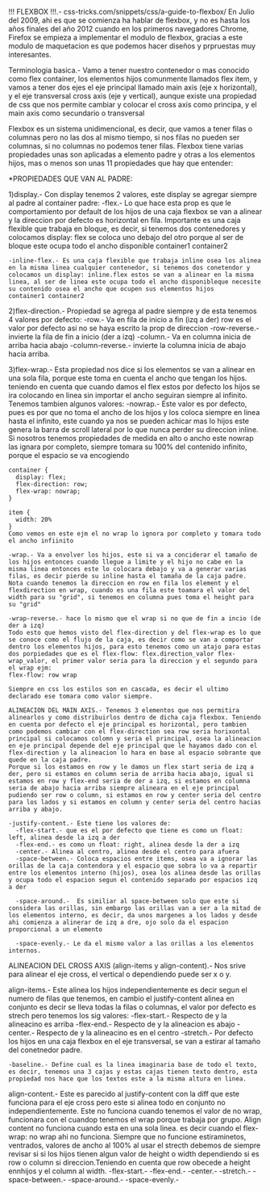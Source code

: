 !!! FLEXBOX !!!.- css-tricks.com/snippets/css/a-guide-to-flexbox/
En Julio del 2009, ahi es que se comienza ha hablar de flexbox, y no es hasta los años finales del año 2012 cuando en los primeros navegadores Chrome, Firefox se empieza a implementar el modulo de flexbox, gracias a este modulo de maquetacion es que podemos hacer diseños y prpruestas muy interesantes.

Terminologia basica.-
Vamo a tener nuestro contenedor o mas conocido como flex container, los elementos hijos comunmente llamados flex item, y vamos a tener dos ejes el eje principal llamado main axis (eje x horizontal), y el eje transversal cross axis (eje y vertical), aunque existe una propiedad de css que nos permite cambiar y colocar el cross axis como principa, y el main axis como secundario o transversal

Flexbox es un sistema unidimencional, es decir, que vamos a tener filas o columnas pero no las dos al mismo tiempo, si nos filas no pueden ser columnas, si no columnas no podemos tener filas. 
Flexbox tiene varias propiedades unas son aplicadas a elemento padre y otras a los elementos hijos, mas o menos son unas 11 propiedades que hay que entender:

*PROPIEDADES QUE VAN AL PADRE:

  1)display.- Con display tenemos 2 valores, este display se agregar siempre al padre al container padre:
    -flex.- Lo que hace esta prop es que le comportamiento por default de los hijos de una caja flexbox se van a alinear y la direccion por defecto es horizontal en fila. Importante es una caja flexible que trabaja en bloque, es decir, si tenemos dos contenedores y colocamos display: flex se coloca uno debajo del otro porque al ser de bloque este ocupa todo el ancho disponible
    container1
    container2

    -inline-flex.- Es una caja flexible que trabaja inline osea los alinea en la misma linea cualquier contenedor, si tenemos dos conetendor y colocamos un display: inline.flex estos se van a alinear en la misma linea, al ser de linea este ocupa todo el ancho disponibleque necesite su contenido osea el ancho que ocupen sus elementos hijos
    container1 container2

  2)flex-direction.- Propiedad se agrega al padre siempre y de esta tenemos 4 valores por defecto:
    -row.- Va en fila de inicio a fin (izq a der) row es el valor por defecto asi no se haya escrito la prop de direccion
    -row-reverse.- invierte la fila de fin a inicio (der a izq)
    -column.- Va en columna inicia de arriba hacia abajo
    -column-reverse.- invierte la columna inicia de abajo hacia arriba.

  3)flex-wrap.- Esta propiedad nos dice si los elementos se van a alinear en una sola fila, porque este toma en cuenta el ancho que tengan los hijos. teniendo en cuenta que cuando damos el flex estos por defecto los hijos se ira colocando en linea sin importar el ancho seguiran siempre al infinito. Tenemos tambien algunos valores:
    -nowrap.- Este valor es por defecto, pues es por que no toma el ancho de los hijos y los coloca siempre en linea hasta el infinito, este cuando ya nos se pueden achicar mas lo hijos este genera la barra de scroll lateral por lo que nunca perder su direccion inline.
    Si nosotros tenemos propiedades de medida en alto o ancho este nowrap las ignara por completo, siempre tomara su 100% del contenido infinito, porque el espacio  se va encogiendo

    container {
      display: flex;
      flex-direction: row;
      flex-wrap: nowrap;
    }

    item {
      width: 20%
    }
    Como vemos en este ejm el no wrap lo ignora por completo y tomara todo el ancho infiinito

    -wrap.- Va a envolver los hijos, este si va a conciderar el tamaño de los hijos entonces cuando llegue a limite y el hijo no cabe en la misma linea entonces este lo colocara debajo y va a generar varias filas, es decir pierde su inline hasta el tamaña de la caja padre.
    Nota cuando tenemos la direccion en row en fila los element y el flexdirection en wrap, cuando es una fila este toamara el valor del width para su "grid", si tenemos en columna pues toma el height para su "grid"

    -wrap-reverse.- hace lo mismo que el wrap si no que de fin a incio (de der a izq)
    Todo esto que hemos visto del flex-direction y del flex-wrap es lo que se conoce como el flujo de la caja, es decir como se van a comportar dentro los elementos hijos, para esto tenemos como un atajo para estas dos porpiedades que es el flex-flow: flex.direction_valor flex-wrap_valor, el primer valor seria para la direccion y el segundo para el wrap ejm:
    flex-flow: row wrap

    Siempre en css los estilos son en cascada, es decir el ultimo declarado ese tomara como valor siempre.

    ALINEACION DEL MAIN AXIS.- Tenemos 3 elementos que nos permitira alinearlos y como distribuirlos dentro de dicha caja flexbox. Teniendo en cuenta por defecto el eje principal es horizontal, pero tambien como podemos cambiar con el flex-direction sea row seria horixontal principal si colocamos colomn y seria el principal, osea la alineacion en eje principal depende del eje principal que le hayamos dado con el flex-direction y la alineacion lo hara en base al espacio sobrante que quede en la caja padre.
    Porque si los estamos en row y le damos un flex start seria de izq a der, pero si estamos en column seria de arriba hacia abajo, igual si estamos en row y flex-end seria de der a izq, si estamos en columna seria de abajo hacia arriba siempre alineara en el eje principal pudiendo ser row o column, si estamos en row y center seria del centro para los lados y si estamos en column y center seria del centro hacias arriba y abajo.

    -justify-content.- Este tiene los valores de:
      -flex-start.- que es el por defecto que tiene es como un float: left, alinea desde la izq a der
      -flex-end.- es como un float: right, alinea desde la der a izq
      -center.- Alinea al centro, alinea desde el centro para afuera
      -space-between.- Coloca espacios entre items, osea va a ignorar las orillas de la caja contendora y el espacio que sobra lo va a repartir entre los elementos interno (hijos), osea los alinea desde las orillas y ocupa todo el espacion segun el contenido separado por espacios izq a der

      -space-around.-  Es similiar al space-between solo que este si considera las orillas, sin embargo las orillas van a ser a la mitad de los elementos interno, es decir, da unos margenes a los lados y desde ahi comienza a alinerar de izq a dre, ojo solo da el espacion proporcional a un elemento

      -space-evenly.- Le da el mismo valor a las orillas a los elementos internos.

  ALINEACION DEL CROSS AXIS (align-items y align-content).- Nos srive para alinear el eje cross, el vertical o dependiendo puede ser x o y.

  align-items.- Este alinea los hijos independientemente es decir segun el numero de filas que tenemos, en cambio el justify-content alinea en conjunto es decir se lleva todas la filas o columnas, el valor por defecto es strech pero tenemos los sig valores:
    -flex-start.- Respecto de y la alineacino es arriba
    -flex-end.- Respecto de y la alineacion es abajo
    -center.- Respecto de y la alineacino es en el centro
    -stretch.- Por defecto los hijos en una caja flexbox en el eje transversal, se van a estirar al tamaño del conetnedor padre.

    -baseline.- Define cual es la linea imaginaria base de todo el texto, es decir, tenemos una 3 cajas y estas cajas tienen texto dentro, esta propiedad nos hace que los textos este a la misma altura en linea.

  align-content.- Este es parecido al justify-content con la diff que este funciona para el eje cross pero este si alinea todo en conjunto no independientemente. Este no funciona cuando tenemos el valor de no wrap, funcionara con el cuandop tenemos el wrap porque trabaja por grupo. Align content no funciona cuando esta en una sola linea. es decir cuando el flex-wrap: no wrap ahi no funciona. Siempre que no funcione estiraminetos, ventrados, valores de ancho al 100% al usar el strecth debemos de siempre revisar si si los hijos tienen algun valor de height o width dependiendo si es row o column si direccion.Teniendo en cuenta que row obecede a height ennhijos y el column al width.
    -flex-start.-
    -flex-end.-
    -center.-
    -stretch.-
    -space-between.-
    -space-around.-
    -space-evenly.-
